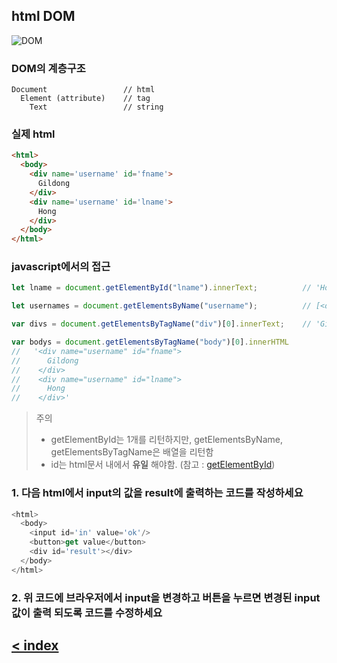## html DOM
![DOM](https://www.w3schools.com/js/pic_htmltree.gif)

### DOM의 계층구조
```
Document                 // html
  Element (attribute)    // tag
    Text                 // string
``` 
### 실제 html
```html
<html>
  <body>
    <div name='username' id='fname'>
      Gildong
    </div>
    <div name='username' id='lname'>
      Hong
    </div>
  </body>
</html>
```

### javascript에서의 접근
```javascript
let lname = document.getElementById("lname").innerText;          // 'Hong'

let usernames = document.getElementsByName("username");          // [<div name='username' id='fname'>Gildong</div>, <div name='username' id='lname'>Hong</div>]

var divs = document.getElementsByTagName("div")[0].innerText;    // 'Gildong'

var bodys = document.getElementsByTagName("body")[0].innerHTML   
//   '<div name="username" id="fname">
//      Gildong
//    </div>
//    <div name="username" id="lname">
//      Hong
//    </div>'
```
> 주의
> - getElementById는 1개를 리턴하지만, getElementsByName, getElementsByTagName은 배열을 리턴함
> - id는 html문서 내에서 **유일** 해야함.
(참고 : [getElementById](https://www.w3schools.com/jsref/met_document_getelementbyid.asp))

### 1. 다음 html에서 input의 값을 result에 출력하는 코드를 작성하세요
```javascript
<html>
  <body>
    <input id='in' value='ok'/>
    <button>get value</button>
    <div id='result'></div>
  </body>
</html>
```

### 2. 위 코드에 브라우저에서 input을 변경하고 버튼을 누르면 변경된 input 값이 출력 되도록 코드를 수정하세요

## [< index](index.md)
